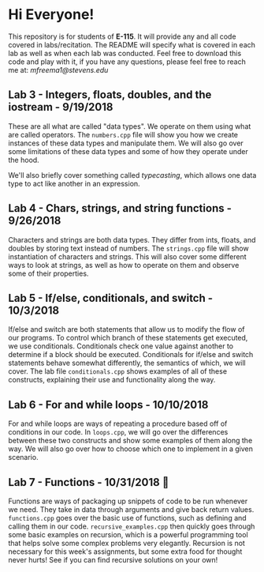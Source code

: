 # Hi Everyone!
This repository is for students of __E-115__.  It will provide any and all code covered in labs/recitation.  The README will specify what is covered in each lab as well as when each lab was conducted.  Feel free to download this code and play with it, if you have any questions, please feel free to reach me at: _mfreema1@stevens.edu_

## Lab 3 - Integers, floats, doubles, and the iostream - 9/19/2018
These are all what are called "data types".  We operate on them using what are called operators.  The `numbers.cpp` file will show you how we create instances of these data types and manipulate them.  We will also go over some limitations of these data types and some of how they operate under the hood.

We'll also briefly cover something called _typecasting_, which allows one data type to act like another in an expression.

## Lab 4 - Chars, strings, and string functions - 9/26/2018
Characters and strings are both data types.  They differ from ints, floats, and doubles by
storing text instead of numbers.  The `strings.cpp` file will show instantiation of characters and strings.  This will also cover some different ways to look at strings, as well as how to operate on them and observe some of their properties.

## Lab 5 - If/else, conditionals, and switch - 10/3/2018
If/else and switch are both statements that allow us to modify the flow of our programs.  To control which branch of these statements get executed, we use conditionals.  Conditionals check one value against another to determine if a block should be executed.  Conditionals for if/else and switch statements behave somewhat differently, the semantics of which, we will cover.  The lab file `conditionals.cpp` shows examples of all of these constructs, explaining their use and functionality along the way.

## Lab 6 - For and while loops - 10/10/2018
For and while loops are ways of repeating a procedure based off of conditions in our code.  In `loops.cpp`, we will go over the differences between these two constructs and show some examples of them along the way.  We will also go over how to choose which one to implement in a given scenario.

## Lab 7 - Functions - 10/31/2018 :ghost:
Functions are ways of packaging up snippets of code to be run whenever we need.  They take in data through arguments and give back return values.  `functions.cpp` goes over the basic use of functions, such as defining and calling them in our code.  `recursive_examples.cpp` then quickly goes through some basic examples on recursion, which is a powerful programming tool that helps solve some complex problems very elegantly.  Recursion is not necessary for this week's assignments, but some extra food for thought never hurts!  See if you can find recursive solutions on your own!